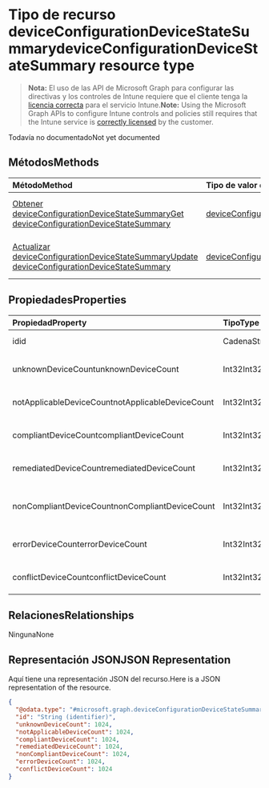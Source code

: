 # <a name="deviceconfigurationdevicestatesummary-resource-type"></a><span data-ttu-id="0c3d6-101">Tipo de recurso deviceConfigurationDeviceStateSummary</span><span class="sxs-lookup"><span data-stu-id="0c3d6-101">deviceConfigurationDeviceStateSummary resource type</span></span>

> <span data-ttu-id="0c3d6-102">**Nota:** El uso de las API de Microsoft Graph para configurar las directivas y los controles de Intune requiere que el cliente tenga la [licencia correcta](https://go.microsoft.com/fwlink/?linkid=839381) para el servicio Intune.</span><span class="sxs-lookup"><span data-stu-id="0c3d6-102">**Note:** Using the Microsoft Graph APIs to configure Intune controls and policies still requires that the Intune service is [correctly licensed](https://go.microsoft.com/fwlink/?linkid=839381) by the customer.</span></span>

<span data-ttu-id="0c3d6-103">Todavía no documentado</span><span class="sxs-lookup"><span data-stu-id="0c3d6-103">Not yet documented</span></span>
## <a name="methods"></a><span data-ttu-id="0c3d6-104">Métodos</span><span class="sxs-lookup"><span data-stu-id="0c3d6-104">Methods</span></span>
|<span data-ttu-id="0c3d6-105">Método</span><span class="sxs-lookup"><span data-stu-id="0c3d6-105">Method</span></span>|<span data-ttu-id="0c3d6-106">Tipo de valor devuelto</span><span class="sxs-lookup"><span data-stu-id="0c3d6-106">Return Type</span></span>|<span data-ttu-id="0c3d6-107">Descripción</span><span class="sxs-lookup"><span data-stu-id="0c3d6-107">Description</span></span>|
|:---|:---|:---|
|[<span data-ttu-id="0c3d6-108">Obtener deviceConfigurationDeviceStateSummary</span><span class="sxs-lookup"><span data-stu-id="0c3d6-108">Get deviceConfigurationDeviceStateSummary</span></span>](../api/intune_deviceconfig_deviceconfigurationdevicestatesummary_get.md)|[<span data-ttu-id="0c3d6-109">deviceConfigurationDeviceStateSummary</span><span class="sxs-lookup"><span data-stu-id="0c3d6-109">deviceConfigurationDeviceStateSummary</span></span>](../resources/intune_deviceconfig_deviceconfigurationdevicestatesummary.md)|<span data-ttu-id="0c3d6-110">Lea las propiedades y las relaciones del objeto [deviceConfigurationDeviceStateSummary](../resources/intune_deviceconfig_deviceconfigurationdevicestatesummary.md).</span><span class="sxs-lookup"><span data-stu-id="0c3d6-110">Read properties and relationships of the [deviceConfigurationDeviceStateSummary](../resources/intune_deviceconfig_deviceconfigurationdevicestatesummary.md) object.</span></span>|
|[<span data-ttu-id="0c3d6-111">Actualizar deviceConfigurationDeviceStateSummary</span><span class="sxs-lookup"><span data-stu-id="0c3d6-111">Update deviceConfigurationDeviceStateSummary</span></span>](../api/intune_deviceconfig_deviceconfigurationdevicestatesummary_update.md)|[<span data-ttu-id="0c3d6-112">deviceConfigurationDeviceStateSummary</span><span class="sxs-lookup"><span data-stu-id="0c3d6-112">deviceConfigurationDeviceStateSummary</span></span>](../resources/intune_deviceconfig_deviceconfigurationdevicestatesummary.md)|<span data-ttu-id="0c3d6-113">Actualice las propiedades de un objeto [deviceConfigurationDeviceStateSummary](../resources/intune_deviceconfig_deviceconfigurationdevicestatesummary.md).</span><span class="sxs-lookup"><span data-stu-id="0c3d6-113">Update the properties of a [deviceConfigurationDeviceStateSummary](../resources/intune_deviceconfig_deviceconfigurationdevicestatesummary.md) object.</span></span>|

## <a name="properties"></a><span data-ttu-id="0c3d6-114">Propiedades</span><span class="sxs-lookup"><span data-stu-id="0c3d6-114">Properties</span></span>
|<span data-ttu-id="0c3d6-115">Propiedad</span><span class="sxs-lookup"><span data-stu-id="0c3d6-115">Property</span></span>|<span data-ttu-id="0c3d6-116">Tipo</span><span class="sxs-lookup"><span data-stu-id="0c3d6-116">Type</span></span>|<span data-ttu-id="0c3d6-117">Descripción</span><span class="sxs-lookup"><span data-stu-id="0c3d6-117">Description</span></span>|
|:---|:---|:---|
|<span data-ttu-id="0c3d6-118">id</span><span class="sxs-lookup"><span data-stu-id="0c3d6-118">id</span></span>|<span data-ttu-id="0c3d6-119">Cadena</span><span class="sxs-lookup"><span data-stu-id="0c3d6-119">String</span></span>|<span data-ttu-id="0c3d6-120">Clave de la entidad.</span><span class="sxs-lookup"><span data-stu-id="0c3d6-120">Key of the entity.</span></span>|
|<span data-ttu-id="0c3d6-121">unknownDeviceCount</span><span class="sxs-lookup"><span data-stu-id="0c3d6-121">unknownDeviceCount</span></span>|<span data-ttu-id="0c3d6-122">Int32</span><span class="sxs-lookup"><span data-stu-id="0c3d6-122">Int32</span></span>|<span data-ttu-id="0c3d6-123">Número de dispositivos desconocidos</span><span class="sxs-lookup"><span data-stu-id="0c3d6-123">Number of unknown devices</span></span>|
|<span data-ttu-id="0c3d6-124">notApplicableDeviceCount</span><span class="sxs-lookup"><span data-stu-id="0c3d6-124">notApplicableDeviceCount</span></span>|<span data-ttu-id="0c3d6-125">Int32</span><span class="sxs-lookup"><span data-stu-id="0c3d6-125">Int32</span></span>|<span data-ttu-id="0c3d6-126">Número de dispositivos no aplicables</span><span class="sxs-lookup"><span data-stu-id="0c3d6-126">Number of not applicable devices</span></span>|
|<span data-ttu-id="0c3d6-127">compliantDeviceCount</span><span class="sxs-lookup"><span data-stu-id="0c3d6-127">compliantDeviceCount</span></span>|<span data-ttu-id="0c3d6-128">Int32</span><span class="sxs-lookup"><span data-stu-id="0c3d6-128">Int32</span></span>|<span data-ttu-id="0c3d6-129">Número de dispositivos compatibles</span><span class="sxs-lookup"><span data-stu-id="0c3d6-129">Number of compliant devices</span></span>|
|<span data-ttu-id="0c3d6-130">remediatedDeviceCount</span><span class="sxs-lookup"><span data-stu-id="0c3d6-130">remediatedDeviceCount</span></span>|<span data-ttu-id="0c3d6-131">Int32</span><span class="sxs-lookup"><span data-stu-id="0c3d6-131">Int32</span></span>|<span data-ttu-id="0c3d6-132">Número de dispositivos corregidos</span><span class="sxs-lookup"><span data-stu-id="0c3d6-132">Number of remediated devices</span></span>|
|<span data-ttu-id="0c3d6-133">nonCompliantDeviceCount</span><span class="sxs-lookup"><span data-stu-id="0c3d6-133">nonCompliantDeviceCount</span></span>|<span data-ttu-id="0c3d6-134">Int32</span><span class="sxs-lookup"><span data-stu-id="0c3d6-134">Int32</span></span>|<span data-ttu-id="0c3d6-135">Número de dispositivos no compatibles</span><span class="sxs-lookup"><span data-stu-id="0c3d6-135">Number of NonCompliant devices</span></span>|
|<span data-ttu-id="0c3d6-136">errorDeviceCount</span><span class="sxs-lookup"><span data-stu-id="0c3d6-136">errorDeviceCount</span></span>|<span data-ttu-id="0c3d6-137">Int32</span><span class="sxs-lookup"><span data-stu-id="0c3d6-137">Int32</span></span>|<span data-ttu-id="0c3d6-138">Número de dispositivos con error</span><span class="sxs-lookup"><span data-stu-id="0c3d6-138">Number of error devices</span></span>|
|<span data-ttu-id="0c3d6-139">conflictDeviceCount</span><span class="sxs-lookup"><span data-stu-id="0c3d6-139">conflictDeviceCount</span></span>|<span data-ttu-id="0c3d6-140">Int32</span><span class="sxs-lookup"><span data-stu-id="0c3d6-140">Int32</span></span>|<span data-ttu-id="0c3d6-141">Número de dispositivos en conflicto</span><span class="sxs-lookup"><span data-stu-id="0c3d6-141">Number of conflict devices</span></span>|

## <a name="relationships"></a><span data-ttu-id="0c3d6-142">Relaciones</span><span class="sxs-lookup"><span data-stu-id="0c3d6-142">Relationships</span></span>
<span data-ttu-id="0c3d6-143">Ninguna</span><span class="sxs-lookup"><span data-stu-id="0c3d6-143">None</span></span>
## <a name="json-representation"></a><span data-ttu-id="0c3d6-144">Representación JSON</span><span class="sxs-lookup"><span data-stu-id="0c3d6-144">JSON Representation</span></span>
<span data-ttu-id="0c3d6-145">Aquí tiene una representación JSON del recurso.</span><span class="sxs-lookup"><span data-stu-id="0c3d6-145">Here is a JSON representation of the resource.</span></span>
<!--{
  "blockType": "resource",
  "keyProperty": "id",
  "baseType": "microsoft.graph.entity",
  "@odata.type": "microsoft.graph.deviceConfigurationDeviceStateSummary"
}-->
``` json
{
  "@odata.type": "#microsoft.graph.deviceConfigurationDeviceStateSummary",
  "id": "String (identifier)",
  "unknownDeviceCount": 1024,
  "notApplicableDeviceCount": 1024,
  "compliantDeviceCount": 1024,
  "remediatedDeviceCount": 1024,
  "nonCompliantDeviceCount": 1024,
  "errorDeviceCount": 1024,
  "conflictDeviceCount": 1024
}
```



